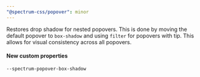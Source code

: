 ```yaml
---
"@spectrum-css/popover": minor
---
```


Restores drop shadow for nested popovers. This is done by moving the default popover to `box-shadow` and using `filter` for popovers with tip. This allows for visual consistency across all popovers.

#### New custom properties

`--spectrum-popover-box-shadow`
